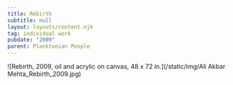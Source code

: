 ```yaml
---
title: Rebirth
subtitle: null
layout: layouts/content.njk
tag: individual work
pubdate: "2009"
parent: Planktonian People
---
```

![Rebirth, 2009, oil and acrylic on canvas, 48 x 72 in.](/static/img/Ali Akbar Mehta_Rebirth_2009.jpg)
